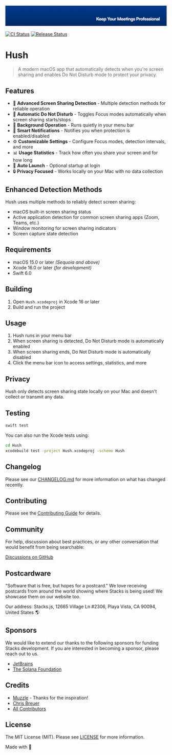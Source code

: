 <p align="center"><img src=".github/cover.jpg" alt="Social Card of this repo"></p>

[![CI Status](https://github.com/stacksjs/hush/workflows/CI/badge.svg)](https://github.com/stacksjs/hush/actions/workflows/ci.yml)
[![Release Status](https://github.com/stacksjs/hush/workflows/Release/badge.svg)](https://github.com/stacksjs/hush/actions/workflows/release.yml)
<!-- [![npm downloads][npm-downloads-src]][npm-downloads-href] -->
<!-- [![Codecov][codecov-src]][codecov-href] -->

# Hush

> A modern macOS app that automatically detects when you're screen sharing and enables Do Not Disturb mode to protect your privacy.

## Features

- 🎯 **Advanced Screen Sharing Detection** - Multiple detection methods for reliable operation
- 🔕 **Automatic Do Not Disturb** - Toggles Focus modes automatically when screen sharing starts/stops
- 🔄 **Background Operation** - Runs quietly in your menu bar
- 🔔 **Smart Notifications** - Notifies you when protection is enabled/disabled
- ⚙️ **Customizable Settings** - Configure Focus modes, detection intervals, and more
- 📊 **Usage Statistics** - Track how often you share your screen and for how long
- 🚀 **Auto Launch** - Optional startup at login
- 🔒 **Privacy Focused** - Works locally on your Mac with no data collection

## Enhanced Detection Methods

Hush uses multiple methods to reliably detect screen sharing:
- macOS built-in screen sharing status
- Active application detection for common screen sharing apps (Zoom, Teams, etc.)
- Window monitoring for screen sharing indicators
- Screen capture state detection

## Requirements

- macOS 15.0 or later _(Sequoia and above)_
- Xcode 16.0 or later _(for development)_
- Swift 6.0

## Building

1. Open `Hush.xcodeproj` in Xcode 16 or later
2. Build and run the project

## Usage

1. Hush runs in your menu bar
2. When screen sharing is detected, Do Not Disturb mode is automatically enabled
3. When screen sharing ends, Do Not Disturb mode is automatically disabled
4. Click the menu bar icon to access settings, statistics, and more

## Privacy

Hush only detects screen sharing state locally on your Mac and doesn't collect or transmit any data.

## Testing

```bash
swift test
```

You can also run the Xcode tests using:

```bash
cd Hush
xcodebuild test -project Hush.xcodeproj -scheme Hush
```

## Changelog

Please see our [CHANGELOG.md](CHANGELOG.md) for more information on what has changed recently.

## Contributing

Please see the [Contributing Guide](.github/CONTRIBUTING.md) for details.

## Community

For help, discussion about best practices, or any other conversation that would benefit from being searchable:

[Discussions on GitHub](https://github.com/username/hush/discussions)

## Postcardware

"Software that is free, but hopes for a postcard." We love receiving postcards from around the world showing where Stacks is being used! We showcase them on our website too.

Our address: Stacks.js, 12665 Village Ln #2306, Playa Vista, CA 90094, United States 🌎

## Sponsors

We would like to extend our thanks to the following sponsors for funding Stacks development. If you are interested in becoming a sponsor, please reach out to us.

- [JetBrains](https://www.jetbrains.com/)
- [The Solana Foundation](https://solana.com/)

## Credits

- [Muzzle](https://github.com/gilbarbara/muzzle) - Thanks for the inspiration!
- [Chris Breuer](https://github.com/chrisbbreuer)
- [All Contributors](../../contributors)

## License

The MIT License (MIT). Please see [LICENSE](LICENSE.md) for more information.

Made with 💙
